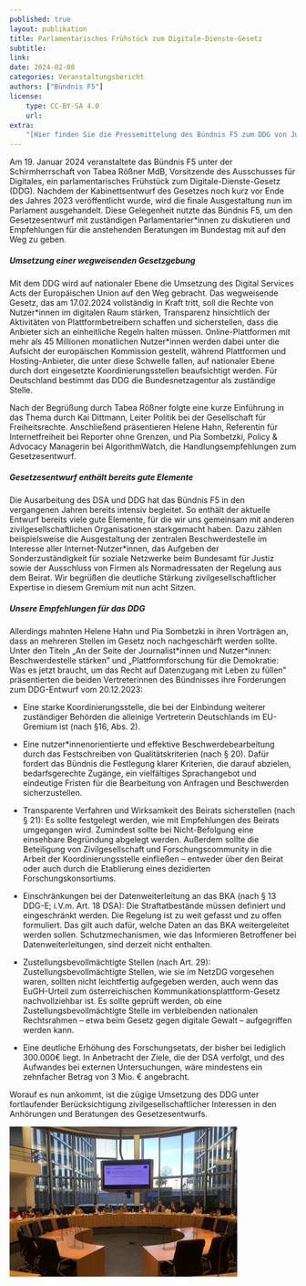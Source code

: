 ```yaml
---
published: true
layout: publikation
title: Parlamentarisches Frühstück zum Digitale-Dienste-Gesetz
subtitle: 
link: 
date: 2024-02-08
categories: Veranstaltungsbericht
authors: ["Bündnis F5"]
license:
    type: CC-BY-SA 4.0
    url: 
extra:
    "[Hier finden Sie die Pressemittelung des Bündnis F5 zum DDG von Juli 2023](https://buendnis-f5.de/publikationen/2023-07-06-pm-ddg){:target='_blank'}" <br/>"[Hier finden Sie die Stellungnahme zum Kabinettsentwurf von AlgorithmWatch](https://algorithmwatch.org/de/stellungnahme-regierungsentwurf-dsa-deutschland/){:target='_blank'}"
---
```


Am 19. Januar 2024 veranstaltete das Bündnis F5 unter der Schirmherrschaft von Tabea Rößner MdB, Vorsitzende des Ausschusses für Digitales, ein parlamentarisches Frühstück zum Digitale-Dienste-Gesetz (DDG). Nachdem der Kabinettsentwurf des Gesetzes noch kurz vor Ende des Jahres 2023 veröffentlicht wurde, wird die finale Ausgestaltung nun im Parlament ausgehandelt. Diese Gelegenheit nutzte das Bündnis F5, um den Gesetzesentwurf mit zuständigen Parlamentarier\*innen zu diskutieren und Empfehlungen für die anstehenden Beratungen im Bundestag mit auf den Weg zu geben. 

##### Umsetzung einer wegweisenden Gesetzgebung
Mit dem DDG wird auf nationaler Ebene die Umsetzung des Digital Services Acts der Europäischen Union auf den Weg gebracht. Das wegweisende Gesetz, das am 17.02.2024 vollständig in Kraft tritt, soll die Rechte von Nutzer\*innen im digitalen Raum stärken, Transparenz hinsichtlich der Aktivitäten von Plattformbetreibern schaffen und sicherstellen, dass die Anbieter sich an einheitliche Regeln halten müssen. Online-Plattformen mit mehr als 45 Millionen monatlichen Nutzer\*innen werden dabei unter die Aufsicht der europäischen Kommission gestellt, während Plattformen und Hosting-Anbieter, die unter diese Schwelle fallen, auf nationaler Ebene durch dort eingesetzte Koordinierungsstellen beaufsichtigt werden. Für Deutschland bestimmt das DDG die Bundesnetzagentur als zuständige Stelle.

Nach der Begrüßung durch Tabea Rößner folgte eine kurze Einführung in das Thema durch Kai Dittmann, Leiter Politik bei der Gesellschaft für Freiheitsrechte. Anschließend präsentieren Helene Hahn, Referentin für Internetfreiheit bei Reporter ohne Grenzen, und Pia Sombetzki, Policy & Advocacy Managerin bei AlgorithmWatch, die Handlungsempfehlungen zum Gesetzesentwurf.

##### Gesetzesentwurf enthält bereits gute Elemente
Die Ausarbeitung des DSA und DDG hat das Bündnis F5 in den vergangenen Jahren bereits intensiv begleitet. So enthält der aktuelle Entwurf bereits viele gute Elemente, für die wir uns gemeinsam mit anderen zivilgesellschaftlichen Organisationen starkgemacht haben. Dazu zählen beispielsweise die Ausgestaltung der zentralen Beschwerdestelle im Interesse aller Internet-Nutzer\*innen, das Aufgeben der Sonderzuständigkeit für soziale Netzwerke beim Bundesamt für Justiz sowie der Ausschluss von Firmen als Normadressaten der Regelung aus dem Beirat. Wir begrüßen die deutliche Stärkung zivilgesellschaftlicher Expertise in diesem Gremium mit nun acht Sitzen.

##### Unsere Empfehlungen für das DDG
Allerdings mahnten Helene Hahn und Pia Sombetzki in ihren Vorträgen an, dass an mehreren Stellen im Gesetz noch nachgeschärft werden sollte. Unter den Titeln „An der Seite der Journalist\*innen und Nutzer\*innen: Beschwerdestelle stärken” und „Plattformforschung für die Demokratie: Was es jetzt braucht, um das Recht auf Datenzugang mit Leben zu füllen” präsentierten die beiden Vertreterinnen des Bündnisses ihre Forderungen zum DDG-Entwurf vom 20.12.2023:

* Eine starke Koordinierungsstelle, die bei der Einbindung weiterer zuständiger Behörden die alleinige Vertreterin Deutschlands im EU-Gremium ist (nach §16, Abs. 2).
  
* Eine nutzer\*innenorientierte und effektive Beschwerdebearbeitung durch das Festschreiben von Qualitätskriterien (nach § 20). Dafür fordert das Bündnis die Festlegung klarer Kriterien, die darauf abzielen, bedarfsgerechte Zugänge, ein vielfältiges Sprachangebot und eindeutige Fristen für die Bearbeitung von Anfragen und Beschwerden sicherzustellen.

* Transparente Verfahren und Wirksamkeit des Beirats sicherstellen (nach § 21): Es sollte festgelegt werden, wie mit Empfehlungen des Beirats umgegangen wird. Zumindest sollte bei Nicht-Befolgung eine einsehbare Begründung abgelegt werden. Außerdem sollte die Beteiligung von Zivilgesellschaft und Forschungscommunity in die Arbeit der Koordinierungsstelle einfließen – entweder über den Beirat oder auch durch die Etablierung eines dezidierten Forschungskonsortiums.

* Einschränkungen bei der Datenweiterleitung an das BKA (nach § 13 DDG-E; i.V.m. Art. 18 DSA): Die Straftatbestände müssen definiert und eingeschränkt werden. Die Regelung ist zu weit gefasst und zu offen formuliert. Das gilt auch dafür, welche Daten an das BKA weitergeleitet werden sollen. Schutzmechanismen, wie das Informieren Betroffener bei Datenweiterleitungen, sind derzeit nicht enthalten.

* Zustellungsbevollmächtigte Stellen (nach Art. 29): Zustellungsbevollmächtigte Stellen, wie sie im NetzDG vorgesehen waren, sollten nicht leichtfertig aufgegeben werden, auch wenn das EuGH-Urteil zum österreichischen Kommunikationsplattform-Gesetz nachvollziehbar ist. Es sollte geprüft werden, ob eine Zustellungsbevollmächtigte Stelle im verbleibenden nationalen Rechtsrahmen – etwa beim Gesetz gegen digitale Gewalt – aufgegriffen werden kann.

* Eine deutliche Erhöhung des Forschungsetats, der bisher bei lediglich 300.000€ liegt. In Anbetracht der Ziele, die der DSA verfolgt, und des Aufwandes bei externen Untersuchungen, wäre mindestens ein zehnfacher Betrag von 3 Mio. € angebracht.

Worauf es nun ankommt, ist die zügige Umsetzung des DDG unter fortlaufender Berücksichtigung zivilgesellschaftlicher Interessen in den Anhörungen und Beratungen des Gesetzesentwurfs.

![](/assets/images/ddg-fruehstueck.jpg)
